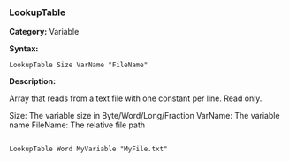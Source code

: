 ### LookupTable

**Category:**
Variable

**Syntax:**

```scorpionengine
LookupTable Size VarName "FileName"
```

**Description:**

Array that reads from a text file with one constant per line. Read only.

Size: The variable size in Byte/Word/Long/Fraction
VarName: The variable name
FileName: The relative file path

```scorpionengine

LookupTable Word MyVariable "MyFile.txt"

```
